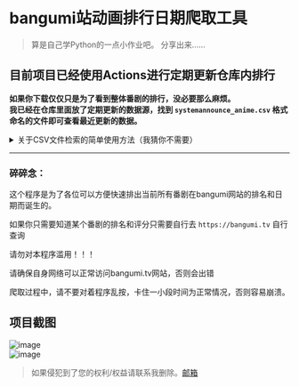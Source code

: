 # bangumi站动画排行日期爬取工具

> 算是自己学Python的一点小作业吧。
> 分享出来……
## 目前项目已经使用Actions进行定期更新仓库内排行  
**如果你下载仅仅只是为了看到整体番剧的排行，没必要那么麻烦。**  
**我已经在仓库里面放了定期更新的数据源，找到  `systemannounce_anime.csv`  格式命名的文件即可查看最近更新的数据。**  

<details>
<summary>关于CSV文件检索的简单使用方法（我猜你不需要）</summary>

### 简单使用方法：
1. 第一个当然是搜索啦，我相信大多数人都知道。  
![image](https://github.com/systemannounce/bangumi_crawer_anime/assets/55303494/7850b0b4-f00b-442c-a506-cce013696ddb)  
2. 第二个就是可以根据年份快速查询当年的番剧信息，我这样就快速检索出相应年份的排行了
![image](https://github.com/systemannounce/bangumi_crawer_anime/assets/55303494/631446f2-7613-4e34-bb02-0c7d066480c9)  
3. 开盲盒，看看随便输入一个数字能不能碰上有缘番呢
![image](https://github.com/systemannounce/bangumi_crawer_anime/assets/55303494/e5a3b2ce-8395-4285-8fc2-9b52b279b5d4)  

</details>

---

### 碎碎念：
这个程序是为了各位可以方便快速排出当前所有番剧在bangumi网站的排名和日期而诞生的。

如果你只需要知道某个番剧的排名和评分只需要自行去 `https://bangumi.tv` 自行查询

请勿对本程序滥用！！！

请确保自身网络可以正常访问bangumi.tv网站，否则会出错

爬取过程中，请不要对着程序乱按，卡住一小段时间为正常情况，否则容易崩溃。

## 项目截图
![image](https://github.com/systemannounce/bangumi_crawling_anime/assets/55303494/1adb9fd8-515b-4390-8c7c-6dfacbb47452)  
![image](https://github.com/systemannounce/bangumi_crawer_anime/assets/55303494/9e50097b-2017-4244-a659-3358810076ac)


> 如果侵犯到了您的权利/权益请联系我删除。[邮箱](mailto:copyright@systemannounce.com)

